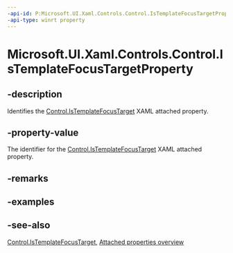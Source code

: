 ```yaml
---
-api-id: P:Microsoft.UI.Xaml.Controls.Control.IsTemplateFocusTargetProperty
-api-type: winrt property
---
```


<!-- Property syntax
public Windows.UI.Xaml.DependencyProperty IsTemplateFocusTargetProperty { get; }
-->

# Microsoft.UI.Xaml.Controls.Control.IsTemplateFocusTargetProperty

## -description
Identifies the [Control.IsTemplateFocusTarget](/windows/winui/api/microsoft.ui.xaml.controls.control#xaml-attached-properties) XAML attached property.

## -property-value
The identifier for the [Control.IsTemplateFocusTarget](/windows/winui/api/microsoft.ui.xaml.controls.control#xaml-attached-properties) XAML attached property.

## -remarks

## -examples

## -see-also
[Control.IsTemplateFocusTarget](/windows/winui/api/microsoft.ui.xaml.controls.control#xaml-attached-properties), [Attached properties overview](/windows/uwp/xaml-platform/attached-properties-overview)
